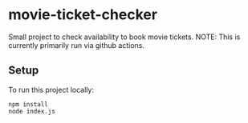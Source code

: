 # movie-ticket-checker
Small project to check availability to book movie tickets. 
NOTE: This is currently primarily run via github actions.


## Setup
To run this project locally:
```
npm install
node index.js
```
